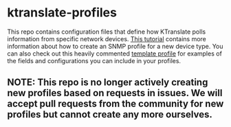 # ktranslate-profiles
This repo contains configuration files that define how KTranslate polls information from specific network devices. [This tutorial](https://github.com/kentik/ktranslate/wiki/Tutorial:-Writing-a-custom-yaml-file-for-SNMP) contains more information about how to create an SNMP profile for a new device type. You can also check out this heavily commented [template profile](https://github.com/kentik/snmp-profiles/blob/main/profiles/kentik_snmp/_template.yml) for examples of the fields and configurations you can include in your profiles.  

## NOTE: This repo is no longer actively creating new profiles based on requests in issues. We will accept pull requests from the community for new profiles but cannot create any more ourselves. 
